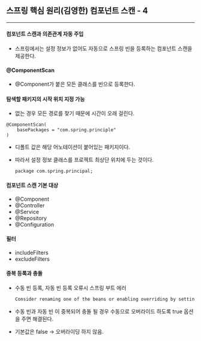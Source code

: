 ## 스프링 핵심 원리(김영한) 컴포넌트 스캔 - 4

----

#### 컴포넌트 스캔과 의존관계 자동 주입

- 스프링에서는 설정 정보가 없어도 자동으로 스프링 빈을 등록하는 컴포넌트 스캔을 제공한다.



#### @ComponentScan

- @Component가 붙은 모든 클래스를 빈으로 등록한다.



#### 탐색할 패키지의 시작 위치 지정 가능

- 없는 경우 모든 경로를 찾기 때문에 시간이 오래 걸린다.

```
@ComponentScan(
	basePackages = "com.spring.principle"
)
```

- 디폴트 값은 해당 어노테이션이 붙어있는 패키지이다.

- 따라서 설정 정보 클래스를 프로젝트 최상단 위치에 두는 것이다.

  ```
  package com.spring.principal;
  ```

  

#### 컴포넌트 스캔 기본 대상

- @Component
- @Controller
- @Service
- @Repository
- @Configuration



#### 필터

- includeFilters
- excludeFilters



#### 중복 등록과 충돌

- 수동 빈 등록, 자동 빈 등록 오류시 스프링 부트 에러

  ```java
  Consider renaming one of the beans or enabling overriding by setting spring.main.allow-bean-definition-overriding=true
  ```

- 수동 빈과 자동 빈 이 중복되어 충돌 될 경우 수동으로 오버라이드 하도록 true 옵션을 주면 해결된다.

- 기본값은 false -> 오버라이딩 하지 않음.